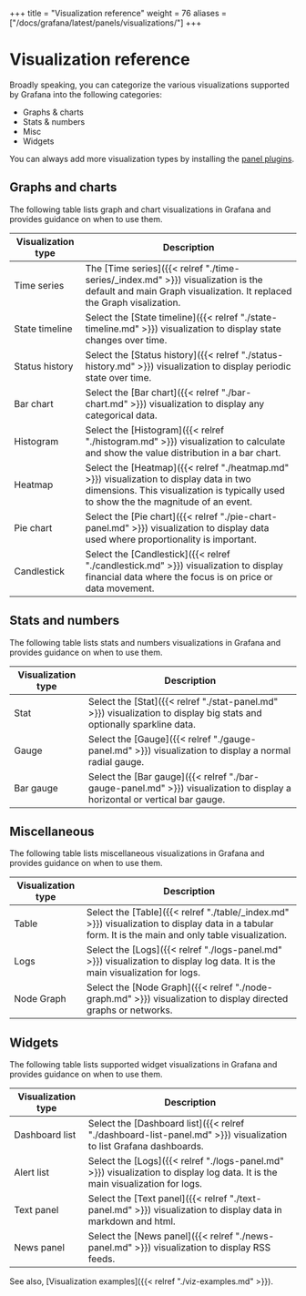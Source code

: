 +++
title = "Visualization reference"
weight = 76
aliases = ["/docs/grafana/latest/panels/visualizations/"]
+++

# Visualization reference

Broadly speaking, you can categorize the various visualizations supported by Grafana into the following categories:

- Graphs & charts
- Stats & numbers
- Misc
- Widgets

You can always add more visualization types by installing the [panel plugins](https://grafana.com/grafana/plugins/?type=panel).

## Graphs and charts

The following table lists graph and chart visualizations in Grafana and provides guidance on when to use them.

| Visualization type | Description |
| --------------------- | ------- |
| Time series               | The [Time series]({{< relref "./time-series/_index.md" >}}) visualization is the default and main Graph visualization. It replaced the Graph visalization. |
| State timeline              |Select the [State timeline]({{< relref "./state-timeline.md" >}}) visualization to display state changes over time.  |
| Status history                 | Select the [Status history]({{< relref "./status-history.md" >}}) visualization to display periodic state over time.  | 
| Bar chart                  | Select the [Bar chart]({{< relref "./bar-chart.md" >}}) visualization to display any categorical data.  |
| Histogram              |Select the [Histogram]({{< relref "./histogram.md" >}}) visualization to calculate and show the value distribution in a bar chart.  |
| Heatmap                   | Select the [Heatmap]({{< relref "./heatmap.md" >}}) visualization to display data in two dimensions. This visualization is typically used to show the the magnitude of an event.   |
| Pie chart                 |  Select the [Pie chart]({{< relref "./pie-chart-panel.md" >}}) visualization to display data used where proportionality is important.   |        red |
| Candlestick                  |  Select the [Candlestick]({{< relref "./candlestick.md" >}}) visualization to display financial data where the focus is on price or data movement.  |
  
## Stats and numbers

The following table lists stats and numbers visualizations in Grafana and provides guidance on when to use them.

| Visualization type | Description |
| --------------------- | ------- |
| Stat               | Select the [Stat]({{< relref "./stat-panel.md" >}}) visualization to display big stats and optionally sparkline data. |
| Gauge              |Select the [Gauge]({{< relref "./gauge-panel.md" >}}) visualization to display a normal radial gauge.
| Bar gauge          |Select the [Bar gauge]({{< relref "./bar-gauge-panel.md" >}}) visualization to display a horizontal or vertical bar gauge.  |

## Miscellaneous

The following table lists miscellaneous visualizations in Grafana and provides guidance on when to use them.

| Visualization type | Description |
| --------------------- | ------- |
| Table               | Select the [Table]({{< relref "./table/_index.md" >}}) visualization to display data in a tabular form. It is the main and only table visualization. |
| Logs              |Select the [Logs]({{< relref "./logs-panel.md" >}}) visualization to display log data. It is the main visualization for logs.
| Node Graph          |Select the [Node Graph]({{< relref "./node-graph.md" >}}) visualization to display directed graphs or networks.  |

## Widgets

The following table lists supported widget visualizations in Grafana and provides guidance on when to use them.

| Visualization type | Description |
| --------------------- | ------- |
| Dashboard list               | Select the [Dashboard list]({{< relref "./dashboard-list-panel.md" >}}) visualization to list Grafana dashboards. |
| Alert list              |Select the [Logs]({{< relref "./logs-panel.md" >}}) visualization to display log data. It is the main visualization for logs. |
| Text panel          |Select the [Text panel]({{< relref "./text-panel.md" >}}) visualization to display data in markdown and html.  |
| News panel          |Select the [News panel]({{< relref "./news-panel.md" >}}) visualization to display RSS feeds.  |

See also, [Visualization examples]({{< relref "./viz-examples.md" >}}).
